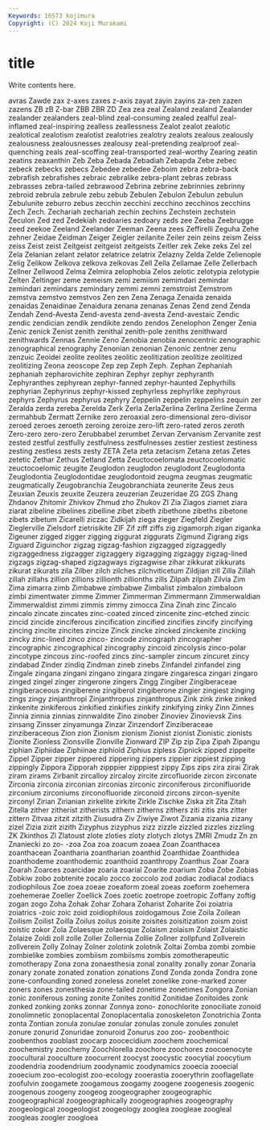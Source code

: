 ```yaml
---
Keywords: 16573 kojimura
Copyright: (C) 2024 Koji Murakami
---
```


# title

Write contents here.



avras Zawde zax z-axes zaxes z-axis
zayat zayin zayins za-zen zazen zazens ZB zB Z-bar ZBB
ZBR ZD Zea zea zeal Zealand zealand Zealander zealander zealanders
zeal-blind zeal-consuming zealed zealful zeal-inflamed zeal-inspiring zealless zeallessness Zealot zealot
zealotic zealotical zealotism zealotist zealotries zealotry zealots zealous zealously zealousness
zealousnesses zealousy zeal-pretending zealproof zeal-quenching zeals zeal-scoffing zeal-transported zeal-worthy Zearing
zeatin zeatins zeaxanthin Zeb Zeba Zebada Zebadiah Zebapda Zebe zebec
zebeck zebecks zebecs Zebedee zebedee Zeboim zebra zebra-back zebrafish zebrafishes
zebraic zebralike zebra-plant zebras zebrass zebrasses zebra-tailed zebrawood Zebrina zebrine
zebrinnies zebrinny zebroid zebrula zebrule zebu zebub Zebulen Zebulon Zebulun
zebulun Zebulunite zeburro zebus zecchin zecchini zecchino zecchinos zecchins Zech
Zech. Zechariah zechariah zechin zechins Zechstein zechstein Zeculon Zed zed
Zedekiah zedoaries zedoary zeds zee Zeeba Zeebrugge zeed zeekoe Zeeland
Zeelander Zeeman Zeena zees Zeffirelli Zeguha Zehe zehner Zeidae Zeidman
Zeiger Zeigler zeilanite Zeiler zein zeins zeism Zeiss zeiss Zeist
zeist Zeitgeist zeitgeist zeitgeists Zeitler zek Zeke zeks Zel zel
Zela Zelanian zelant zelator zelatrice zelatrix Zelazny Zelda Zelde Zelienople
Zelig Zelikow Zelkova zelkova zelkovas Zell Zella Zellamae Zelle Zellerbach
Zellner Zellwood Zelma Zelmira zelophobia Zelos zelotic zelotypia zelotypie Zelten
Zeltinger zeme zemeism zemi zemiism zemimdari zemindar zemindari zemindars zemindary
zemmi zemni zemstroist Zemstrom zemstva zemstvo zemstvos Zen zen Zena
Zenaga Zenaida zenaida zenaidas Zenaidinae Zenaidura zenana zenanas Zenas Zend
zend Zenda Zendah Zend-Avesta Zend-avesta zend-avesta Zend-avestaic Zendic zendic zendician
zendik zendikite zendo zendos Zenelophon Zenger Zenia Zenic zenick Zenist
zenith zenithal zenith-pole zeniths zenithward zenithwards Zennas Zennie Zeno Zenobia
zenobia zenocentric zenographic zenographical zenography Zenonian zenonian Zenonic zentner zenu
zenzuic Zeoidei zeolite zeolites zeolitic zeolitization zeolitize zeolitized zeolitizing Zeona
zeoscope Zep zep Zeph Zeph. Zephan Zephaniah zephaniah zepharovichite zephiran
Zephyr zephyr zephyranth Zephyranthes zephyrean zephyr-fanned zephyr-haunted Zephyrhills zephyrian Zephyrinus
zephyr-kissed zephyrless zephyrlike zephyrous zephyrs Zephyrus zephyrus zephyry Zeppelin zeppelin
zeppelins zequin zer Zeralda zerda zereba Zerelda Zerk Zerla ZerlaZerlina
Zerlina Zerline Zerma zermahbub Zermatt Zernike zero zeroaxial zero-dimensional zero-divisor
zeroed zeroes zeroeth zeroing zeroize zero-lift zero-rated zeros zeroth Zero-zero
zero-zero Zerubbabel zerumbet Zervan Zervanism Zervanite zest zested zestful zestfully
zestfulness zestfulnesses zestier zestiest zestiness zesting zestless zests zesty ZETA
Zeta zeta zetacism Zetana zetas Zetes zetetic Zethar Zethus Zetland
Zetta Zeuctocoelomata zeuctocoelomatic zeuctocoelomic zeugite Zeuglodon zeuglodon zeuglodont Zeuglodonta Zeuglodontia
Zeuglodontidae zeuglodontoid zeugma zeugmas zeugmatic zeugmatically Zeugobranchia Zeugobranchiata zeunerite Zeus
zeus Zeuxian Zeuxis zeuxite Zeuzera zeuzerian Zeuzeridae ZG ZGS Zhang
Zhdanov Zhitomir Zhivkov Zhmud zho Zhukov ZI Zia Ziagos ziamet
ziara ziarat zibeline zibelines zibelline zibet zibeth zibethone zibeths zibetone
zibets zibetum Zicarelli ziczac Zidkijah ziega zieger Ziegfeld Ziegler Zieglerville
Zielsdorf zietrisikite ZIF Zif ziff ziffs zig zigamorph zigan ziganka
Zigeuner zigged zigger zigging ziggurat ziggurats Zigmund Zigrang zigs Ziguard
Ziguinchor zigzag zigzag-fashion zigzagged zigzaggedly zigzaggedness zigzagger zigzaggery zigzagging zigzaggy
zigzag-lined zigzags zigzag-shaped zigzagways zigzagwise zihar zikkurat zikkurats zikurat zikurats
zila Zilber zilch zilches zilchviticetum Zildjian zill Zilla Zillah zillah
zillahs zillion zillions zillionth zillionths zills Zilpah zilpah Zilvia Zim
Zima zimarra zimb Zimbabwe zimbabwe Zimbalist zimbalon zimbaloon zimbi zimentwater
zimme Zimmer Zimmerman Zimmermann Zimmerwaldian Zimmerwaldist zimmi zimmis zimmy zimocca
Zina Zinah zinc Zincalo zincalo zincate zincates zinc-coated zinced zincenite
zinc-etched zincic zincid zincide zinciferous zincification zincified zincifies zincify zincifying
zincing zincite zincites zincize Zinck zincke zincked zinckenite zincking zincky
zinc-lined zinco zinco- zincode zincograph zincographer zincographic zincographical zincography zincoid
zincolysis zinco-polar zincotype zincous zinc-roofed zincs zinc-sampler zincum zincuret zincy
zindabad Zinder zindiq Zindman zineb zinebs Zinfandel zinfandel zing Zingale
zingana zingani zingano zingara zingare zingaresca zingari zingaro zinged zingel
zinger zingerone zingers Zingg Zingiber Zingiberaceae zingiberaceous zingiberene zingiberol zingiberone
zingier zingiest zinging zings zingy zinjanthropi Zinjanthropus zinjanthropus Zink zink
zinke zinked zinkenite zinkiferous zinkified zinkifies zinkify zinkifying zinky Zinn
Zinnes Zinnia zinnia zinnias zinnwaldite Zino zinober Zinoviev Zinovievsk Zins
zinsang Zinsser zinyamunga Zinzar Zinzendorf Zinziberaceae zinziberaceous Zion zion Zionism
zionism Zionist zionist Zionistic zionists Zionite Zionless Zionsville Zionville Zionward
ZIP Zip zip Zipa Zipah Zipangu ziphian Ziphiidae Ziphiinae ziphioid
Ziphius zipless Zipnick zipped zippeite Zippel Zipper zipper zippered zippering
zippers zippier zippiest zipping zippingly Zippora Zipporah zipppier zipppiest zippy
Zips zips zira zirai Zirak ziram zirams Zirbanit zircalloy zircaloy
zircite zircofluoride zircon zirconate Zirconia zirconia zirconian zirconias zirconic zirconiferous
zirconifluoride zirconium zirconiums zirconofluoride zirconoid zircons zircon-syenite zirconyl Zirian Zirianian
zirkelite zirkite Zirkle Zischke Ziska zit Zita Zitah Zitella zither
zitherist zitherists zithern zitherns zithers ziti zitis zits zitter zittern
Zitvaa zitzit zitzith Ziusudra Ziv Ziwiye Ziwot Zizania zizania zizany
zizel Zizia zizit zizith Zizyphus zizyphus zizz zizzle zizzled zizzles
zizzling ZK Zkinthos Zl Zlatoust zlote zloties zloty zlotych zlotys
ZMRI Zmudz Zn zn Znaniecki zo zo- -zoa Zoa zoa
zoacum zoaea Zoan Zoanthacea zoanthacean Zoantharia zoantharian zoanthid Zoanthidae Zoanthidea
zoanthodeme zoanthodemic zoanthoid zoanthropy Zoanthus Zoar Zoara Zoarah Zoarces zoarcidae
zoaria zoarial Zoarite zoarium Zoba Zobe Zobias Zobkiw zobo zobtenite
zocalo zocco zoccolo zod zodiac zodiacal zodiacs zodiophilous Zoe zoea
zoeae zoeaform zoeal zoeas zoeform zoehemera zoehemerae Zoeller Zoellick Zoes
zoetic zoetrope zoetropic Zoffany zoftig zogan zogo Zoha Zohak Zohar
Zohara Zoharist Zoharite Zoi zoiatria zoiatrics -zoic zoic zoid zoidiophilous
zoidogamous Zoie Zoila Zoilean Zoilism Zoilist Zoilla Zoilus zoilus zoisite
zoisites zoisitization zoism zoist zoistic zokor Zola Zolaesque zolaesque Zolaism
zolaism Zolaist Zolaistic Zolaize Zoldi zoll zolle Zoller Zollernia Zollie
Zollner zollpfund Zollverein zollverein Zolly Zolnay Zolner zolotink zolotnik Zoltai
Zomba zombi zombie zombielike zombies zombiism zombiisms zombis zomotherapeutic zomotherapy
Zona zona zonaesthesia zonal zonality zonally zonar Zonaria zonary zonate
zonated zonation zonations Zond Zonda zonda Zondra zone zone-confounding zoned
zoneless zonelet zonelike zone-marked zoner zoners zones zonesthesia zone-tailed zonetime
zonetimes Zongora Zonian zonic zoniferous zoning zonite Zonites zonitid Zonitidae
Zonitoides zonk zonked zonking zonks zonnar Zonnya zono- zonochlorite zonociliate
zonoid zonolimnetic zonoplacental Zonoplacentalia zonoskeleton Zonotrichia Zonta zonta Zontian zonula
zonulae zonular zonulas zonule zonules zonulet zonure zonurid Zonuridae zonuroid
Zonurus zoo zoo- zoobenthoic zoobenthos zooblast zoocarp zoocecidium zoochem zoochemical
zoochemistry zoochemy Zoochlorella zoochore zoochores zoocoenocyte zoocultural zooculture zoocurrent zoocyst
zoocystic zoocytial zoocytium zoodendria zoodendrium zoodynamic zoodynamics zooecia zooecial zooecium
zoo-ecologist zoo-ecology zooerastia zooerythrin zooflagellate zoofulvin zoogamete zoogamous zoogamy zoogene
zoogenesis zoogenic zoogenous zoogeny zoogeog zoogeographer zoogeographic zoogeographical zoogeographically zoogeographies
zoogeography zoogeological zoogeologist zoogeology zooglea zoogleae zoogleal zoogleas zoogler zoogloea
